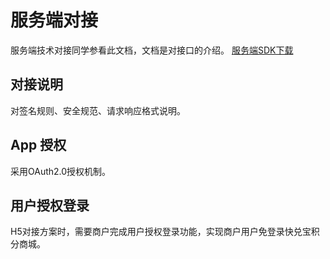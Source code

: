 # 服务端对接

服务端技术对接同学参看此文档，文档是对接口的介绍。 [服务端SDK下载](http://open.kuaiduibao.com/download/)

## 对接说明

对签名规则、安全规范、请求响应格式说明。

##  App 授权

采用OAuth2.0授权机制。

## 用户授权登录

H5对接方案时，需要商户完成用户授权登录功能，实现商户用户免登录快兑宝积分商城。

